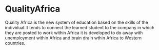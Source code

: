 
# QualityAfrica
Quality Africa is the new system of education based on the skills of the
individual.It tends to connect the learned student to
the company in which they are posted to work within Africa
it is developed to do away with unemployment within Africa 
and brain drain wthin Africa to Western countries.